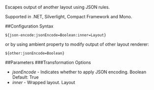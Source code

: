 Escapes output of another layout using JSON rules. 

Supported in .NET, Silverlight, Compact Framework and Mono.

##Configuration Syntax
```
${json-encode:jsonEncode=Boolean:inner=Layout}
```

or by using ambient property to modify output of other layout renderer:

```
${other:jsonEncode=Boolean}
```

##Parameters
###Transformation Options
* _jsonEncode_ - Indicates whether to apply JSON encoding. Boolean Default: True
* _inner_ - Wrapped layout. Layout